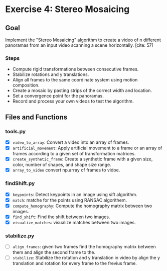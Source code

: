 # Exercise 4: Stereo Mosaicing

## Goal

Implement the "Stereo Mosaicing" algorithm to create a video of n different panoramas from an input video scanning a scene horizontally. [cite: 57]

### Steps
* Compute rigid transformations between consecutive frames. 
* Stabilize rotations and y translations.
* Align all frames to the same coordinate system using motion composition.
* Create a mosaic by pasting strips of the correct width and location.
* Set a convergence point for the panoramas.
* Record and process your own videos to test the algorithm. 

## Files and Functions

### tools.py
*   [X] `video_to_array`: Convert a video into an array of frames.
*   [X] `artificial_movement`: Apply artificial movement to a frame or an array of frames according to a given set of transformation matrices.
*   [X] `create_synthetic_frame`: Create a synthetic frame with a given size, color, number of shapes, and shape size range.
*   [X] `array_to_video` convert np.array of frames to vidoe.

### findShift.py
*   [X] `keypoints`: Detect keypoints in an image using sift algorithm.
*   [X] `match`: matche for the points using RANSAC algorithem.
*   [X] `compute_homography`: Compute the homography matrix between two images.
*   [X] `find_shift`: Find the shift between two images.
*   [X] `visualize_matches`: visualize matches between two images.

### stabilize.py
*  [ ] `align_frames`: given two frames find the homography matrix between them and align the second frame to the.
*  [ ] `stabilize`: Stabilize the rotation and y translation in video by align the y translation and rotation for every frame to the frevius frame.